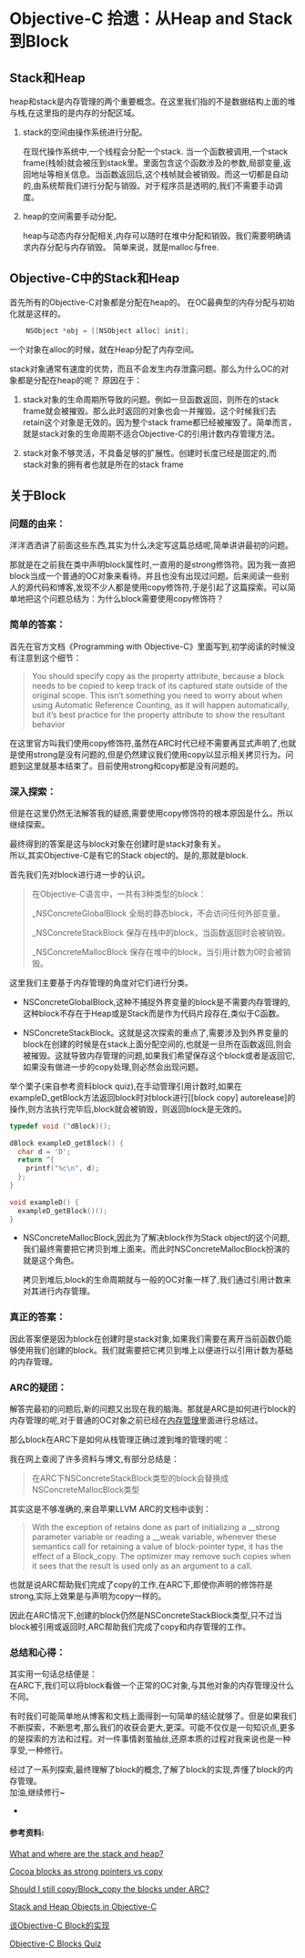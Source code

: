 # Objective-C 拾遗：从Heap and Stack到Block


## Stack和Heap
heap和stack是内存管理的两个重要概念。在这里我们指的不是数据结构上面的堆与栈,在这里指的是内存的分配区域。

1. stack的空间由操作系统进行分配。

	在现代操作系统中,一个线程会分配一个stack.
当一个函数被调用,一个stack frame(栈帧)就会被压到stack里。里面包含这个函数涉及的参数,局部变量,返回地址等相关信息。当函数返回后,这个栈帧就会被销毁。而这一切都是自动的,由系统帮我们进行分配与销毁。对于程序员是透明的,我们不需要手动调度。

2. heap的空间需要手动分配。

	heap与动态内存分配相关,内存可以随时在堆中分配和销毁。我们需要明确请求内存分配与内存销毁。
	简单来说，就是malloc与free.
	
## Objective-C中的Stack和Heap

首先所有的Objective-C对象都是分配在heap的。
在OC最典型的内存分配与初始化就是这样的。

~~~objective-c
    NSObject *obj = [[NSObject alloc] init];
~~~
一个对象在alloc的时候，就在Heap分配了内存空间。

stack对象通常有速度的优势，而且不会发生内存泄露问题。那么为什么OC的对象都是分配在heap的呢？
原因在于：

1. stack对象的生命周期所导致的问题。例如一旦函数返回，则所在的stack frame就会被摧毁。那么此时返回的对象也会一并摧毁。这个时候我们去retain这个对象是无效的。因为整个stack frame都已经被摧毁了。简单而言，就是stack对象的生命周期不适合Objective-C的引用计数内存管理方法。

2. stack对象不够灵活，不具备足够的扩展性。创建时长度已经是固定的,而stack对象的拥有者也就是所在的stack frame


## 关于Block
### 问题的由来：
洋洋洒洒讲了前面这些东西,其实为什么决定写这篇总结呢,简单讲讲最初的问题。  

那就是在之前我在类中声明block属性时,一直用的是strong修饰符。因为我一直把block当成一个普通的OC对象来看待。并且也没有出现过问题。后来阅读一些别人的源代码和博客,发现不少人都是使用copy修饰符,于是引起了这篇探索。可以简单地把这个问题总结为：为什么block需要使用copy修饰符？

### 简单的答案：

首先在官方文档《Programming with Objective-C》里面写到,初学阅读的时候没有注意到这个细节：
> You should specify copy as the property attribute, because a block needs to be copied to keep track of its captured state outside of the original scope. This isn’t something you need to worry about when using Automatic Reference Counting, as it will happen automatically, but it’s best practice for the property attribute to show the resultant behavior

在这里官方叫我们使用copy修饰符,虽然在ARC时代已经不需要再显式声明了,也就是使用strong是没有问题的,但是仍然建议我们使用copy以显示相关拷贝行为。问题到这里就基本结束了。目前使用strong和copy都是没有问题的。

### 深入探索：

但是在这里仍然无法解答我的疑惑,需要使用copy修饰符的根本原因是什么。所以继续探索。

最终得到的答案是这与block对象在创建时是stack对象有关。  
所以,其实Objective-C是有它的Stack object的。是的,那就是block.

首先我们先对block进行进一步的认识。

> 在Objective-C语言中，一共有3种类型的block：
> 
>_NSConcreteGlobalBlock 全局的静态block，不会访问任何外部变量。
>
>_NSConcreteStackBlock 保存在栈中的block，当函数返回时会被销毁。
>
>_NSConcreteMallocBlock 保存在堆中的block，当引用计数为0时会被销毁。

这里我们主要基于内存管理的角度对它们进行分类。

- NSConcreteGlobalBlock,这种不捕捉外界变量的block是不需要内存管理的,这种block不存在于Heap或是Stack而是作为代码片段存在,类似于C函数。

- NSConcreteStackBlock。这就是这次探索的重点了,需要涉及到外界变量的block在创建的时候是在stack上面分配空间的,也就是一旦所在函数返回,则会被摧毁。这就导致内存管理的问题,如果我们希望保存这个block或者是返回它,如果没有做进一步的copy处理,则必然会出现问题。

举个栗子(来自参考资料block quiz),在手动管理引用计数时,如果在exampleD_getBlock方法返回block时对block进行[[block copy] autorelease]的操作,则方法执行完毕后,block就会被销毁，则返回block是无效的。

~~~objective-c 
typedef void (^dBlock)();
 
dBlock exampleD_getBlock() {
  char d = 'D';
  return ^{
    printf("%c\n", d);
  };
}
 
void exampleD() {
  exampleD_getBlock()();
}
~~~

- NSConcreteMallocBlock,因此为了解决block作为Stack object的这个问题,我们最终需要把它拷贝到堆上面来。而此时NSConcreteMallocBlock扮演的就是这个角色。

	拷贝到堆后,block的生命周期就与一般的OC对象一样了,我们通过引用计数来对其进行内存管理。

### 真正的答案：	

因此答案便是因为block在创建时是stack对象,如果我们需要在离开当前函数仍能够使用我们创建的block。我们就需要把它拷贝到堆上以便进行以引用计数为基础的内存管理。

### ARC的疑团：

解答完最初的问题后,新的问题又出现在我的脑海。那就是ARC是如何进行block的内存管理的呢,对于普通的OC对象之前已经在[内存管理](https://github.com/100mango/zen/blob/master/iOS%E5%A4%AF%E5%AE%9E%EF%BC%9A%E5%86%85%E5%AD%98%E7%AE%A1%E7%90%86.md)里面进行总结过。

那么block在ARC下是如何从栈管理正确过渡到堆的管理的呢：

我在网上查阅了许多资料与博文,有部分总结是：
> 在ARC下NSConcreteStackBlock类型的block会替换成NSConcreteMallocBlock类型

其实这是不够准确的,来自苹果LLVM ARC的文档中谈到：
> With the exception of retains done as part of initializing a __strong parameter variable or reading a __weak variable, whenever these semantics call for retaining a value of block-pointer type, it has the effect of a Block_copy. The optimizer may remove such copies when it sees that the result is used only as an argument to a call.

也就是说ARC帮助我们完成了copy的工作,在ARC下,即使你声明的修饰符是strong,实际上效果是与声明为copy一样的。

因此在ARC情况下,创建的block仍然是NSConcreteStackBlock类型,只不过当block被引用或返回时,ARC帮助我们完成了copy和内存管理的工作。

### 总结和心得：
其实用一句话总结便是：  
在ARC下,我们可以将block看做一个正常的OC对象,与其他对象的内存管理没什么不同。

有时我们可能简单地从博客和文档上面得到一句简单的结论就够了。但是如果我们不断探索，不断思考,那么我们的收获会更大,更深。可能不仅仅是一句知识点,更多的是探索的方法和过程。对一件事情剥茧抽丝,还原本质的过程对我来说也是一种享受,一种修行。

经过了一系列探索,最终理解了block的概念,了解了block的实现,弄懂了block的内存管理。  
加油,继续修行~

-
#### 参考资料:

[What and where are the stack and heap?](http://stackoverflow.com/questions/79923/what-and-where-are-the-stack-and-heap)

[Cocoa blocks as strong pointers vs copy](http://stackoverflow.com/questions/27152580/cocoa-blocks-as-strong-pointers-vs-copy)

[Should I still copy/Block_copy the blocks under ARC?](http://stackoverflow.com/questions/23334863/should-i-still-copy-block-copy-the-blocks-under-arc)

[Stack and Heap Objects in Objective-C](https://www.mikeash.com/pyblog/friday-qa-2010-01-15-stack-and-heap-objects-in-objective-c.html)

[谈Objective-C Block的实现
](http://blog.devtang.com/blog/2013/07/28/a-look-inside-blocks/)

[Objective-C Blocks Quiz](http://blog.parse.com/2013/02/05/objective-c-blocks-quiz/)
